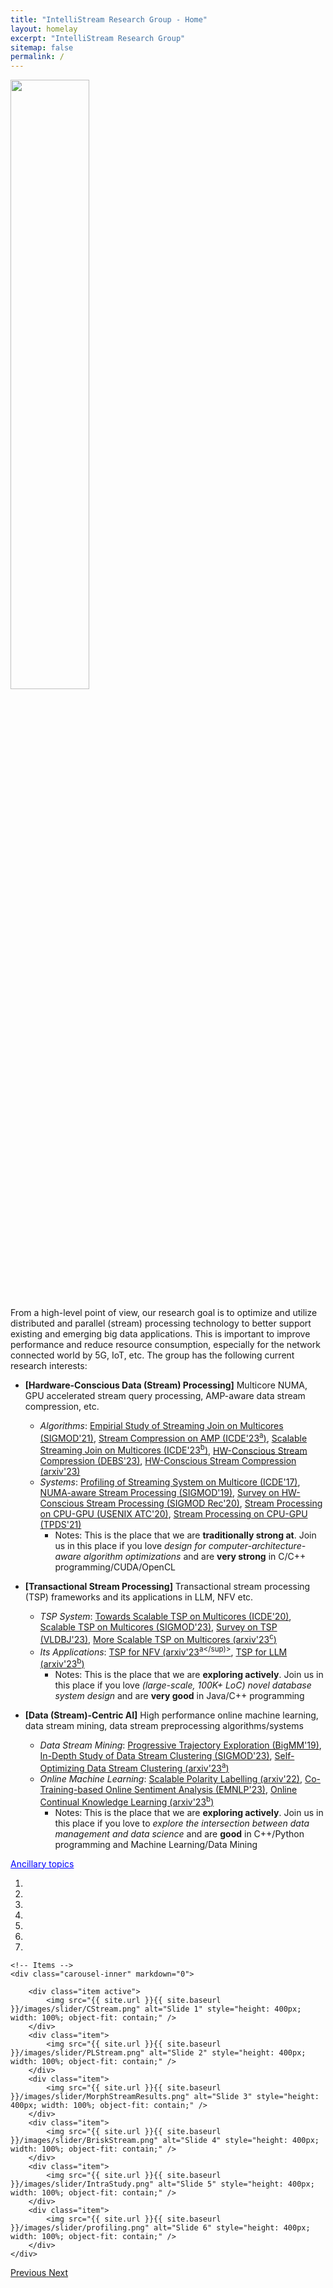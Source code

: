```yaml
---
title: "IntelliStream Research Group - Home"
layout: homelay
excerpt: "IntelliStream Research Group"
sitemap: false
permalink: /
---
```

 <img src="{{ site.url }}{{ site.baseurl }}/images/teampic/team.jpg" width="50%" style="float: center" />

From a high-level point of view, our research goal is to optimize and utilize distributed and parallel (stream) processing technology to better support existing and emerging big data applications. This is important to improve performance and reduce resource consumption, especially for the network connected world by 5G, IoT, etc. The group has the following current research interests:

- <b>[Hardware-Conscious Data (Stream) Processing]</b> Multicore NUMA, GPU accelerated stream query processing, AMP-aware data stream compression, etc. 
	- <i>Algorithms</i>: [Empirial Study of Streaming Join on Multicores (SIGMOD'21)](https://dl.acm.org/doi/10.1145/3448016.3452793), [Stream Compression on AMP (ICDE'23<sup>a</sup>)](https://ieeexplore.ieee.org/document/10184703), [Scalable Streaming Join on Multicores (ICDE'23<sup>b</sup>)](https://ieeexplore.ieee.org/document/10184828), [HW-Conscious Stream Compression (DEBS'23)](https://dl.acm.org/doi/abs/10.1145/3583678.3596885), [HW-Conscious Stream Compression (arxiv'23)](https://arxiv.org/pdf/2306.10228.pdf)
	- <i>Systems</i>: [Profiling of Streaming System on Multicore (ICDE'17)](https://doi.org/10.1109/ICDE.2017.119), [NUMA-aware Stream Processing (SIGMOD'19)](https://dl.acm.org/doi/10.1145/3299869.3300067), [Survey on HW-Conscious Stream Processing (SIGMOD Rec'20)](https://dl.acm.org/doi/10.1145/3385658.3385662), [Stream Processing on CPU-GPU (USENIX ATC'20)](https://dl.acm.org/doi/abs/10.5555/3489146.3489189), [Stream Processing on CPU-GPU (TPDS'21)](https://doi.org/10.1109/TPDS.2021.3066407)
		- Notes: This is the place that we are <b>traditionally strong at</b>. Join us in this place if you love <i> design for computer-architecture-aware algorithm optimizations </i> and are <b>very strong</b> in C/C++ programming/CUDA/OpenCL

- <b>[Transactional Stream Processing]</b> Transactional stream processing (TSP) frameworks and its applications in LLM, NFV etc. 
	- <i>TSP System</i>: [Towards Scalable TSP on Multicores (ICDE'20)](https://doi.org/10.1109/ICDE48307.2020.00136), [Scalable TSP on Multicores (SIGMOD'23)](https://intellistream.github.io/downloads/papers/MorphStream_CR.pdf), [Survey on TSP (VLDBJ'23)](https://rdcu.be/dncBQ), [More Scalable TSP on Multicores (arxiv'23<sup>c</sup>)](https://arxiv.org/pdf/2307.12749.pdf)
	- <i>Its Applications</i>: [TSP for NFV (arxiv'23<sup>a</sup)>](https://arxiv.org/pdf/2307.10732.pdf), [TSP for LLM (arxiv'23<sup>b</sup>)](https://arxiv.org/pdf/2307.08225.pdf)
		- Notes: This is the place that we are <b>exploring actively</b>. Join us in this place if you love <i> (large-scale, 100K+ LoC) novel database system design </i> and are <b>very good</b> in Java/C++ programming

- <b>[Data (Stream)-Centric AI]</b> High performance online machine learning, data stream mining, data stream preprocessing algorithms/systems 
	- <i>Data Stream Mining</i>: [Progressive Trajectory Exploration (BigMM'19)](https://dl.acm.org/doi/abs/10.5555/3489146.3489189), [In-Depth Study of Data Stream Clustering (SIGMOD'23)](https://dl.acm.org/doi/abs/10.1145/3589307), [Self-Optimizing Data Stream Clustering (arxiv'23<sup>a</sup>)](https://arxiv.org/abs/2309.04799)
	- <i>Online Machine Learning</i>: [Scalable Polarity Labelling (arxiv'22)](https://arxiv.org/abs/2203.12368), [Co-Training-based Online Sentiment Analysis (EMNLP'23)](https://intellistream.github.io/downloads/papers/sentistream_EMNLP.pdf), [Online Continual Knowledge Learning (arxiv'23<sup>b</sup>)](https://intellistream.github.io/downloads/papers/preprints/OCKL.pdf)
		- Notes: This is the place that we are <b>exploring actively</b>. Join us in this place if you love to <i> explore the intersection between data management and data science </i> and are <b>good</b> in C++/Python programming and Machine Learning/Data Mining

<script>
  function toggleVisibility(id) {
    var x = document.getElementById(id);
    if (x.style.display === "none") {
      x.style.display = "block";
    } else {
      x.style.display = "none";
    }
  }
</script>

<span onclick="toggleVisibility('ancillaryTopics')" style="cursor: pointer; color: blue; text-decoration: underline;">Ancillary topics</span>
<div id="ancillaryTopics" style="display:none;">
  <ul>
    <li><a href="https://doi.org/10.1109/ICDE.2017.166">MQO in CEP</a> (ICDE'17)</li>
    <li><a href="https://intellistream.github.io/downloads/papers/CompressStreamDB.pdf">CompressDB</a> (ICDE'23)</li>
    <li><a href="https://www.ijcai.org/proceedings/2020/610">Parking Prediction</a> (IJCAI'20, TKDE'21, VLDBJ'22)</li>
    <li><a href="https://dl.acm.org/doi/10.14778/2536274.2536319">APU Systems</a> (VLDB'13, VLDB'14, MASCOTS'15, TPDS'17)</li>
    <li><a href="https://ieeexplore.ieee.org/document/7425227">FPGA Systems</a> (TPDS'16)</li>
    <li><a href="https://ieeexplore.ieee.org/document/7877153">Cloud Resource Mgmt</a> (SC'16)</li>
  </ul>
</div>

<div markdown="0" id="carousel" class="carousel slide" data-ride="carousel" data-interval="3000" data-pause="hover" >
    <!-- Menu -->
    <ol class="carousel-indicators">
        <li data-target="#carousel" data-slide-to="0" class="active"></li>
        <li data-target="#carousel" data-slide-to="1"></li>
        <li data-target="#carousel" data-slide-to="2"></li>
        <li data-target="#carousel" data-slide-to="3"></li>
        <li data-target="#carousel" data-slide-to="4"></li>
        <li data-target="#carousel" data-slide-to="5"></li>
        <li data-target="#carousel" data-slide-to="6"></li>
    </ol>

    <!-- Items -->
    <div class="carousel-inner" markdown="0">

        <div class="item active">
            <img src="{{ site.url }}{{ site.baseurl }}/images/slider/CStream.png" alt="Slide 1" style="height: 400px; width: 100%; object-fit: contain;" />
        </div>
        <div class="item">
            <img src="{{ site.url }}{{ site.baseurl }}/images/slider/PLStream.png" alt="Slide 2" style="height: 400px; width: 100%; object-fit: contain;" />
        </div>
        <div class="item">
            <img src="{{ site.url }}{{ site.baseurl }}/images/slider/MorphStreamResults.png" alt="Slide 3" style="height: 400px; width: 100%; object-fit: contain;" />
        </div>
        <div class="item">
            <img src="{{ site.url }}{{ site.baseurl }}/images/slider/BriskStream.png" alt="Slide 4" style="height: 400px; width: 100%; object-fit: contain;" />
        </div>
        <div class="item">
            <img src="{{ site.url }}{{ site.baseurl }}/images/slider/IntraStudy.png" alt="Slide 5" style="height: 400px; width: 100%; object-fit: contain;" />
        </div>
        <div class="item">
            <img src="{{ site.url }}{{ site.baseurl }}/images/slider/profiling.png" alt="Slide 6" style="height: 400px; width: 100%; object-fit: contain;" />
        </div>		
    </div>
  <a class="left carousel-control" href="#carousel" role="button" data-slide="prev">
    <span class="glyphicon glyphicon-chevron-left" aria-hidden="true"></span>
    <span class="sr-only">Previous</span>
  </a>
  <a class="right carousel-control" href="#carousel" role="button" data-slide="next">
    <span class="glyphicon glyphicon-chevron-right" aria-hidden="true"></span>
    <span class="sr-only">Next</span>
  </a>
</div>